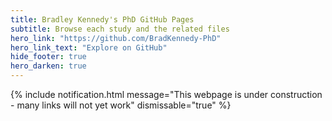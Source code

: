 ```yaml
---
title: Bradley Kennedy's PhD GitHub Pages
subtitle: Browse each study and the related files
hero_link: "https://github.com/BradKennedy-PhD"
hero_link_text: "Explore on GitHub"
hide_footer: true
hero_darken: true
---
```

{% include notification.html
message="This webpage is under construction - many links will not yet work"
dismissable="true" %}

